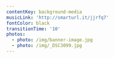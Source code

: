 ```yaml
---
contentKey: background-media
musicLink: 'http://smarturl.it/jjrfq7'
fontColor: black
transitionTime: '10'
photos:
  - photo: /img/banner-image.jpg
  - photo: /img/_DSC3099.jpg
---
```


